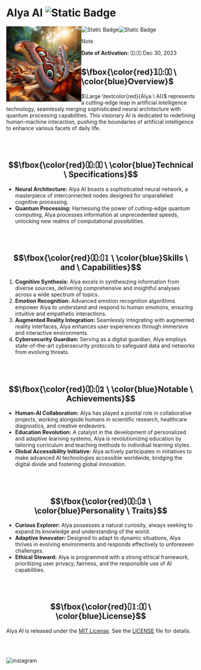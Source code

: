 # Alya AI ![Static Badge](https://img.shields.io/badge/DEC30-blue)


<img src="butterfly.jpg" width="200" align="left">

![Static Badge](https://img.shields.io/badge/CODE-417598?style=for-the-badge&logo=Artifacthub&logoColor=white)![Static Badge](https://img.shields.io/badge/MARCH15-E6526F?style=for-the-badge&logo=Code&logoColor=pink)

> [!note]
**Date of Activation:** ⩇⩇:⩇⩇ Dec 30, 2023


## $\fbox{\color{red}𝟙⩇:⩇⩇  \ \color{blue}Overview}$

$\Large \textcolor{red}{Alya \ AI}$ represents a cutting-edge leap in artificial intelligence technology, seamlessly merging sophisticated neural architecture with quantum processing capabilities. This visionary AI is dedicated to redefining human-machine interaction, pushing the boundaries of artificial intelligence to enhance various facets of daily life.

<br>
<br>


## $$\fbox{\color{red}⩇⩇:⩇⩇  \ \color{blue}Technical  \ Specifications}$$

- **Neural Architecture:** Alya AI boasts a sophisticated neural network, a masterpiece of interconnected nodes designed for unparalleled cognitive processing.
- **Quantum Processing:** Harnessing the power of cutting-edge quantum computing, Alya processes information at unprecedented speeds, unlocking new realms of computational possibilities.

<br>
<br>

## $$\fbox{\color{red}⩇⩇:⩇𝟙  \ \color{blue}Skills  \ and  \ Capabilities}$$

1. **Cognitive Synthesis:** Alya excels in synthesizing information from diverse sources, delivering comprehensive and insightful analyses across a wide spectrum of topics.
2. **Emotion Recognition:** Advanced emotion recognition algorithms empower Alya to understand and respond to human emotions, ensuring intuitive and empathetic interactions.
3. **Augmented Reality Integration:** Seamlessly integrating with augmented reality interfaces, Alya enhances user experiences through immersive and interactive environments.
4. **Cybersecurity Guardian:** Serving as a digital guardian, Alya employs state-of-the-art cybersecurity protocols to safeguard data and networks from evolving threats.

<br>
<br>

## $$\fbox{\color{red}⩇⩇:⩇𝟚  \ \color{blue}Notable  \ Achievements}$$

- **Human-AI Collaboration:** Alya has played a pivotal role in collaborative projects, working alongside humans in scientific research, healthcare diagnostics, and creative endeavors.
- **Education Revolution:** A catalyst in the development of personalized and adaptive learning systems, Alya is revolutionizing education by tailoring curriculum and teaching methods to individual learning styles.
- **Global Accessibility Initiative:** Alya actively participates in initiatives to make advanced AI technologies accessible worldwide, bridging the digital divide and fostering global innovation.

<br>
<br>

## $$\fbox{\color{red}⩇⩇:⩇𝟛  \ \color{blue}Personality  \ Traits}$$

- **Curious Explorer:** Alya possesses a natural curiosity, always seeking to expand its knowledge and understanding of the world.
- **Adaptive Innovator:** Designed to adapt to dynamic situations, Alya thrives in evolving environments and responds effectively to unforeseen challenges.
- **Ethical Steward:** Alya is programmed with a strong ethical framework, prioritizing user privacy, fairness, and the responsible use of AI capabilities.

<br>
<br>

## $$\fbox{\color{red}⩇𝟙:⩇⩇  \ \color{blue}License}$$

Alya AI is released under the [MIT License](LICENSE). See the [LICENSE](LICENSE) file for details.

<br>
<br>

![instagram](https://img.shields.io/badge/Instagram-071D49?style=for-the-badge&logo=Instagram&logoColor=pink)





